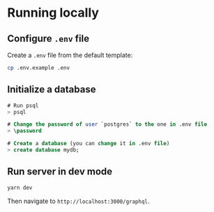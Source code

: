 # Running locally

## Configure `.env` file

Create a `.env` file from the default template:

```bash
cp .env.example .env
```

## Initialize a database

```sql
# Run psql
> psql

# Change the password of user `postgres` to the one in .env file
> \password

# Create a database (you can change it in .env file)
> create database mydb;
```

## Run server in dev mode

```bash
yarn dev
```

Then navigate to `http://localhost:3000/graphql`.
